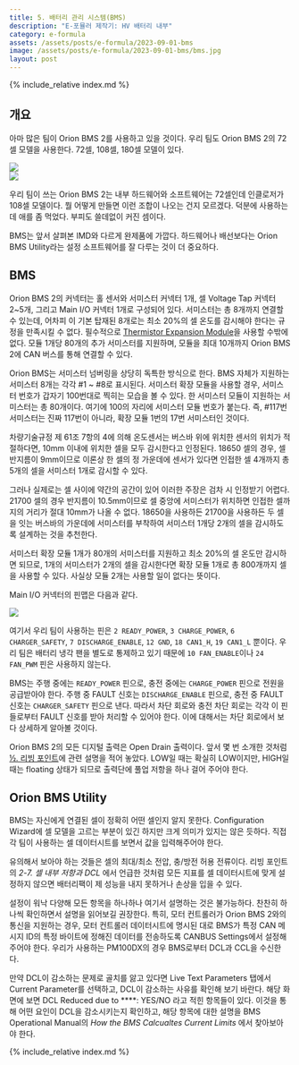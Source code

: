 ```yaml
---
title: 5. 배터리 관리 시스템(BMS)
description: "E-포뮬러 제작기: HV 배터리 내부"
category: e-formula
assets: /assets/posts/e-formula/2023-09-01-bms
image: /assets/posts/e-formula/2023-09-01-bms/bms.jpg
layout: post
---
```


{% include_relative index.md %}

## 개요
아마 많은 팀이 Orion BMS 2를 사용하고 있을 것이다. 우리 팀도 Orion BMS 2의 72셀 모델을 사용한다. 72셀, 108셀, 180셀 모델이 있다.

<div class='center'><img src='{{ page.assets }}/orion_small.png'></div>
<div class='center'><img src='{{ page.assets }}/orion_big.png'></div>

우리 팀이 쓰는 Orion BMS 2는 내부 하드웨어와 소프트웨어는 72셀인데 인클로저가 108셀 모델이다. 뭘 어떻게 만들면 이런 조합이 나오는 건지 모르겠다. 덕분에 사용하는데 애를 좀 먹었다. 부피도 쓸데없이 커진 셈이다.

BMS는 앞서 살펴본 IMD와 다르게 완제품에 가깝다. 하드웨어나 배선보다는 Orion BMS Utility라는 설정 소프트웨어를 잘 다루는 것이 더 중요하다.

## BMS

Orion BMS 2의 커넥터는 홀 센서와 서미스터 커넥터 1개, 셀 Voltage Tap 커넥터 2~5개, 그리고 Main I/O 커넥터 1개로 구성되어 있다. 서미스터는 총 8개까지 연결할 수 있는데, 어차피 이 기본 탑재된 8개로는 최소 20%의 셀 온도를 감시해야 한다는 규정을 만족시킬 수 없다. 필수적으로 [Thermistor Expansion Module](https://www.orionbms.com/products/thermistor-expansion-module/)을 사용할 수밖에 없다. 모듈 1개당 80개의 추가 서미스터를 지원하며, 모듈을 최대 10개까지 Orion BMS 2에 CAN 버스를 통해 연결할 수 있다.

Orion BMS는 서미스터 넘버링을 상당히 독특한 방식으로 한다. BMS 자체가 지원하는 서미스터 8개는 각각 #1 ~ #8로 표시된다. 서미스터 확장 모듈을 사용할 경우, 서미스터 번호가 갑자기 100번대로 찍히는 모습을 볼 수 있다. 한 서미스터 모듈이 지원하는 서미스터는 총 80개이다. 여기에 100의 자리에 서미스터 모듈 번호가 붙는다. 즉, #117번 서미스터는 진짜 117번이 아니라, 확장 모듈 1번의 17번 서미스터인 것이다.

차량기술규정 제 61조 7항의 4에 의해 온도센서는 버스바 위에 위치한 센서의 위치가 적절하다면, 10mm 이내에 위치한 셀을 모두 감시한다고 인정된다. 18650 셀의 경우, 셀 반지름이 9mm이므로 이론상 한 셀의 정 가운데에 센서가 있다면 인접한 셀 4개까지 총 5개의 셀을 서미스터 1개로 감시할 수 있다.

그러나 실제로는 셀 사이에 약간의 공간이 있어 이러한 주장은 검차 시 인정받기 어렵다. 21700 셀의 경우 반지름이 10.5mm이므로 셀 중앙에 서미스터가 위치하면 인접한 셀까지의 거리가 절대 10mm가 나올 수 없다. 18650을 사용하든 21700을 사용하든 두 셀을 잇는 버스바의 가운데에 서미스터를 부착하여 서미스터 1개당 2개의 셀을 감시하도록 설계하는 것을 추천한다.

서미스터 확장 모듈 1개가 80개의 서미스터를 지원하고 최소 20%의 셀 온도만 감시하면 되므로, 1개의 서미스터가 2개의 셀을 감시한다면 확장 모듈 1개로 총 800개까지 셀을 사용할 수 있다. 사실상 모듈 2개는 사용할 일이 없다는 뜻이다.

Main I/O 커넥터의 핀맵은 다음과 같다.

<div class='center'><img src='{{ page.assets }}/bms_pinmap.png'></div>

여기서 우리 팀이 사용하는 핀은 `2 READY_POWER`, `3 CHARGE_POWER`, `6 CHARGER_SAFETY`, `7 DISCHARGE_ENABLE`, `12 GND`, `18 CAN1_H`, `19 CAN1_L` 뿐이다. 우리 팀은 배터리 냉각 팬을 별도로 통제하고 있기 때문에 `10 FAN_ENABLE`이나 `24 FAN_PWM` 핀은 사용하지 않는다.

BMS는 주행 중에는 `READY_POWER` 핀으로, 충전 중에는 `CHARGE_POWER` 핀으로 전원을 공급받아야 한다. 주행 중 FAULT 신호는 `DISCHARGE_ENABLE` 핀으로, 충전 중 FAULT 신호는 `CHARGER_SAFETY` 핀으로 낸다. 따라서 차단 회로와 충전 차단 회로는 각각 이 핀들로부터 FAULT 신호를 받아 처리할 수 있어야 한다. 이에 대해서는 차단 회로에서 보다 상세하게 알아볼 것이다.

Orion BMS 2의 모든 디지털 출력은 Open Drain 출력이다. 앞서 몇 번 소개한 것처럼 [½. 리빙 포인트](https://luftaquila.io/blog/e-formula/living-point/)에 관련 설명을 적어 놓았다. LOW일 때는 확실히 LOW이지만, HIGH일 때는 floating 상태가 되므로 출력단에 풀업 저항을 하나 걸어 주어야 한다.


## Orion BMS Utility
BMS는 자신에게 연결된 셀이 정확히 어떤 셀인지 알지 못한다. Configuration Wizard에 셀 모델을 고르는 부분이 있긴 하지만 크게 의미가 있지는 않은 듯하다. 직접 각 팀이 사용하는 셀 데이터시트를 보면서 값을 입력해주어야 한다.

유의해서 보아야 하는 것들은 셀의 최대/최소 전압, 충/방전 허용 전류이다. 리빙 포인트의 *2-7. 셀 내부 저항과 DCL* 에서 언급한 것처럼 모든 지표를 셀 데이터시트에 맞게 설정하지 않으면 배터리팩이 제 성능을 내지 못하거나 손상을 입을 수 있다.

설정이 워낙 다양해 모든 항목을 하나하나 여기서 설명하는 것은 불가능하다. 찬찬히 하나씩 확인하면서 설명을 읽어보길 권장한다. 특히, 모터 컨트롤러가 Orion BMS 2와의 통신을 지원하는 경우, 모터 컨트롤러 데이터시트에 명시된 대로 BMS가 특정 CAN 메시지 ID의 특정 바이트에 정해진 데이터를 전송하도록 CANBUS Settings에서 설정해 주어야 한다. 우리가 사용하는 PM100DX의 경우 BMS로부터 DCL과 CCL을 수신한다.

만약 DCL이 감소하는 문제로 골치를 앓고 있다면 Live Text Parameters 탭에서 Current Parameter를 선택하고, DCL이 감소하는 사유를 확인해 보기 바란다. 해당 화면에 보면 DCL Reduced due to ****: YES/NO 라고 적힌 항목들이 있다. 이것을 통해 어떤 요인이 DCL을 감소시키는지 확인하고, 해당 항목에 대한 설명을 BMS Operational Manual의 *How the BMS Calcualtes Current Limits* 에서 찾아보아야 한다.

{% include_relative index.md %}
